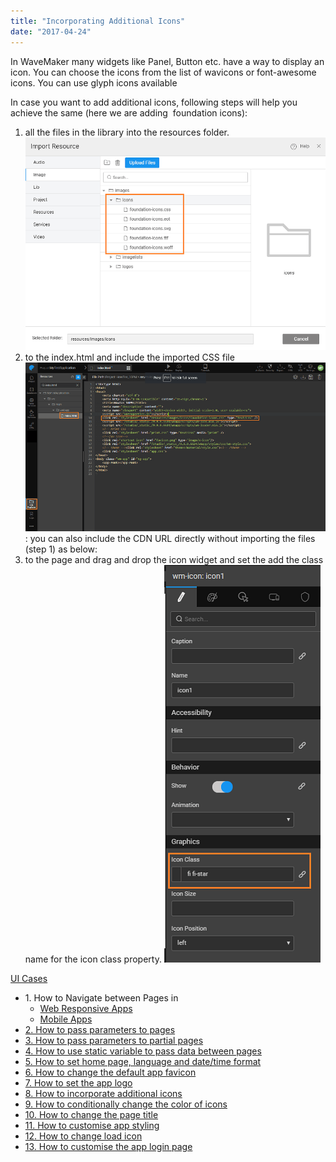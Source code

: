 ```yaml
---
title: "Incorporating Additional Icons"
date: "2017-04-24"
---
```


In WaveMaker many widgets like Panel, Button etc. have a way to display an icon. You can choose the icons from the list of wavicons or font-awesome icons. You can use glyph icons available[](http://getbootstrap.com/components/#glyphicons)

In case you want to add additional icons, following steps will help you achieve the same (here we are adding  foundation icons):

1. all the files in the library into the resources folder. [![](../assets/icon_add1.png)](../assets/icon_add1.png)
2. to the index.html and include the imported CSS file <link rel="stylesheet" href="resources/icons/foundation-icons.css" type="text/CSS" /> [![](../assets/icon_add2.png)](../assets/icon_add2.png) : you can also include the CDN URL directly without importing the files (step 1) as below: <link rel="stylesheet" href="https://cdnjs.cloudflare.com/ajax/libs/foundicons/3.0.0/foundation-icons.css" type="text/CSS" />
3. to the page and drag and drop the icon widget and set the add the class name for the icon class property. [![](../assets/icon_add3.png)](../assets/icon_add3.png)

[UI Cases](/learn/app-development/ui-design/use-cases-ui-design/)

- 1\. How to Navigate between Pages in
    - [Web Responsive Apps](/learn/responsive-web/web-ui-design/#page-navigation)
    - [Mobile Apps](/learn/hybrid-mobile/mobile-page-concepts/#page-navigation-actions)
- [2\. How to pass parameters to pages](/learn/how-tos/passing-parameters-pages/)
- [3\. How to pass parameters to partial pages](/learn/how-tos/passing-parameters-partial-page/)
- [4\. How to use static variable to pass data between pages](/learn/how-tos/use-static-variable-pass-data-pages/)
- [5\. How to set home page, language and date/time format](/learn/how-tos/setting-language-date-format/)
- [6\. How to change the default app favicon](/learn/how-tos/changing-default-favicon/)
- [7\. How to set the app logo](/learn/how-tos/changing-app-logo/)
- [8\. How to incorporate additional icons](/learn/how-tos/incorporating-additional-icons/)
- [9\. How to conditionally change the color of icons](/learn/how-tos/displaying-icon-color-based-upon-condition/)
- [10\. How to change the page title](/learn/how-tos/changing-page-title/)
- [11\. How to customise app styling](/learn/how-tos/customise-app-style/)
- [12\. How to change load icon](learn/how-tos/change-icon-global-spinner/)
- [13\. How to customise the app login page](/learn/how-tos/customise-login-page/)
